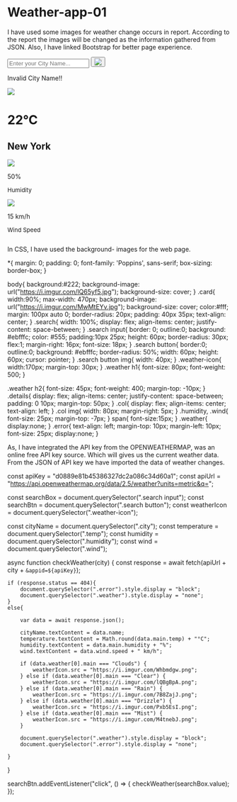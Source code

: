 # Weather-app-01

I have used some images for weather change occurs in report. According to the report the images will be changed as the information gathered from JSON.
Also, I have linked Bootstrap for better page experience.

<!DOCTYPE html>
<html lang="en">
<head>
    <meta charset="UTF-8">
    <meta name="viewport" content="width=device-width, initial-scale=1.0">
    <title>Weather app</title>
    <link rel="stylesheet" href="weather-app.css" />
    <link rel="stylesheet" href="https://stackpath.bootstrapcdn.com/bootstrap/4.5.2/css/bootstrap.min.css" integrity="sha384-JcKb8q3iqJ61gNV9KGb8thSsNjpSL0n8PARn9HuZOnIxN0hoP+VmmDGMN5t9UJ0Z" crossorigin="anonymous" />
</head>
<body>
    <div class="column">
        <div class="row">
            <div class="card">
                <div class="search">
                    <input type="text" placeholder="Enter your City Name..." spellcheck="false">
                    <button><img src= "https://i.imgur.com/YSXvVQ3.png"></button>
                </div>
                <div class="error">
                    <p>Invalid City Name!!</p>
                </div>
                <div class="weather">
                    <img src="https://i.imgur.com/7B8ZajJ.png" class="weather-icon">
                    <h1 class="temp">22°C</h1>
                    <h2 class="city">New York</h2>
                    <div class="details">
                        <div class="col">
                            <img src="https://i.imgur.com/M2KO9rP.png" >
                            <div>
                                <p class="humidity">50<span>%</span></p>
                                <p style="font-size:13px">Humidity</p>
                            </div>
                        </div>
                        <div class="col">
                            <img src="https://i.imgur.com/VJa0sBr.png" >
                            <div>
                                <p class="wind">15 <span>km/h</span></p>
                                <p style="font-size:13px">Wind Speed</p>
                            </div>
                        </div>
                    </div>
                </div>
            </div>
        </div>
    </div>
   <script src="weather-app.js"></script>
</body>
</html>

In CSS, I have used the background- images for the web page.

*{
    margin: 0;
    padding: 0;
    font-family: 'Poppins', sans-serif;
    box-sizing: border-box;
}

body{
    background:#222;
    background-image: url("https://i.imgur.com/lQ65yf5.jpg");
    background-size: cover;
}
.card{
    width:90%;
    max-width: 470px;
    background-image: url("https://i.imgur.com/MwMtEYv.jpg");
    background-size: cover;
    color:#fff;
    margin: 100px auto 0;
    border-radius: 20px;
    padding: 40px 35px;
    text-align: center;
}
.search{
    width: 100%;
    display: flex;
    align-items: center;
    justify-content: space-between;
}
.search input{
    border: 0;
    outline:0;
    background: #ebfffc;
    color: #555;
    padding:10px 25px;
    height: 60px;
    border-radius: 30px;
    flex:1;
    margin-right: 16px;
    font-size: 18px;
}
.search button{
    border:0;
    outline:0;
    background: #ebfffc;
    border-radius: 50%;
    width: 60px;
    height: 60px;
    cursor: pointer;
}
.search button img{
    width: 40px;
}
.weather-icon{
    width:170px;
    margin-top: 30px;
}
.weather h1{
    font-size: 80px;
    font-weight: 500;
}

.weather h2{
    font-size: 45px;
    font-weight: 400;
    margin-top: -10px;
}
.details{
    display: flex;
    align-items: center;
    justify-content: space-between;
    padding: 0 10px;
    margin-top: 50px;
}
.col{
    display: flex;
    align-items: center;
    text-align: left;
}
.col img{
    width: 80px;
    margin-right: 5px;
}
.humidity, .wind{
    font-size: 25px;
    margin-top: -7px;
}
span{
    font-size:15px;
}
.weather{
    display:none;
}
.error{
    text-align: left;
    margin-top: 10px;
    margin-left: 10px;
    font-size: 25px;
    display:none;
}

As, I have integrated the API key from the OPENWEATHERMAP, was an online free API key source. Which will gives us the current weather data.
From the JSON of API key we have imported the data of weather changes.

const apiKey = "d0889e81b45386327dc2a086c34d60a1";
const apiUrl = "https://api.openweathermap.org/data/2.5/weather?units=metric&q=";

const searchBox = document.querySelector(".search input");
const searchBtn = document.querySelector(".search button");
const weatherIcon = document.querySelector(".weather-icon");

const cityName = document.querySelector(".city");
const temperature = document.querySelector(".temp");
const humidity = document.querySelector(".humidity");
const wind = document.querySelector(".wind");

async function checkWeather(city) {
    const response = await fetch(apiUrl + city + `&appid=${apiKey}`);

    if (response.status == 404){
        document.querySelector(".error").style.display = "block";
        document.querySelector(".weather").style.display = "none";
    }
    else{

        var data = await response.json();

        cityName.textContent = data.name;
        temperature.textContent = Math.round(data.main.temp) + "°C";
        humidity.textContent = data.main.humidity + "%";
        wind.textContent = data.wind.speed + " km/h";

        if (data.weather[0].main === "Clouds") {
            weatherIcon.src = "https://i.imgur.com/Whbmdgw.png";
        } else if (data.weather[0].main === "Clear") {
            weatherIcon.src = "https://i.imgur.com/lQBgBpA.png";
        } else if (data.weather[0].main === "Rain") {
            weatherIcon.src = "https://i.imgur.com/7B8ZajJ.png";
        } else if (data.weather[0].main === "Drizzle") {
            weatherIcon.src = "https://i.imgur.com/Pxb5EsI.png";
        } else if (data.weather[0].main === "Mist") {
            weatherIcon.src = "https://i.imgur.com/M4tnebJ.png";
        }

        document.querySelector(".weather").style.display = "block";
        document.querySelector(".error").style.display = "none";

    }

    
}

searchBtn.addEventListener("click", () => {
    checkWeather(searchBox.value);
});
